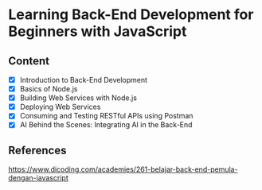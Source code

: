 # Learning Back-End Development for Beginners with JavaScript

## Content

- [x] Introduction to Back-End Development
- [x] Basics of Node.js
- [x] Building Web Services with Node.js
- [x] Deploying Web Services
- [x] Consuming and Testing RESTful APIs using Postman
- [x] AI Behind the Scenes: Integrating AI in the Back-End

## References

https://www.dicoding.com/academies/261-belajar-back-end-pemula-dengan-javascript
